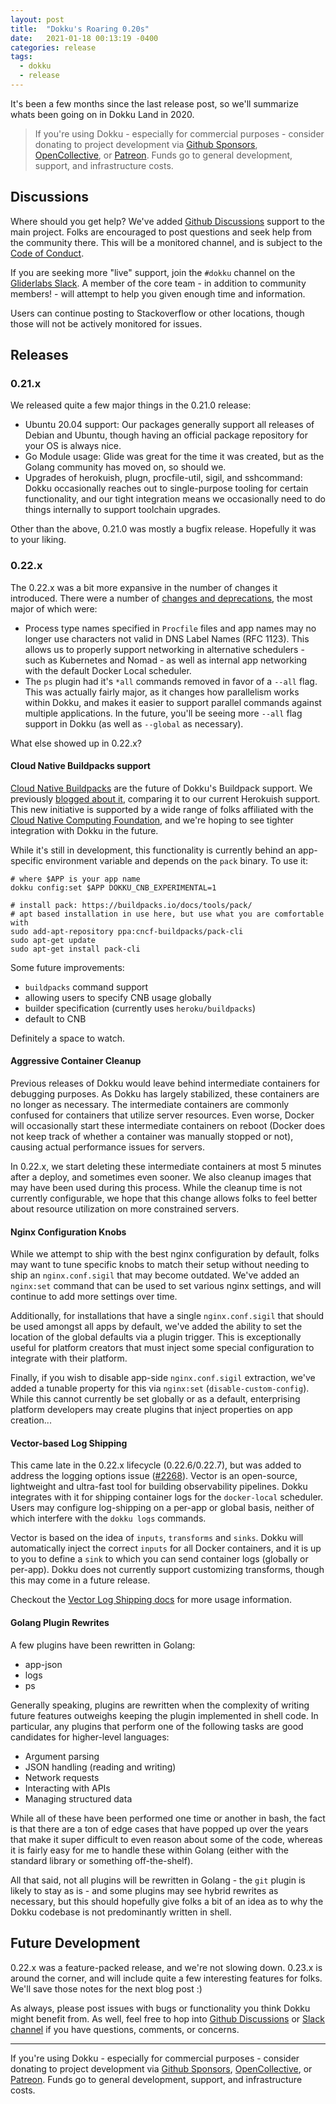 ```yaml
---
layout: post
title:  "Dokku's Roaring 0.20s"
date:   2021-01-18 00:13:19 -0400
categories: release
tags:
  - dokku
  - release
---
```


It's been a few months since the last release post, so we'll summarize whats been going on in Dokku Land in 2020.

> If you're using Dokku - especially for commercial purposes - consider donating to project development via [Github Sponsors](https://github.com/sponsors/dokku), [OpenCollective](https://opencollective.com/dokku), or [Patreon](https://www.patreon.com/dokku). Funds go to general development, support, and infrastructure costs.

## Discussions

Where should you get help? We've added [Github Discussions](https://github.com/dokku/dokku/discussions) support to the main project. Folks are encouraged to post questions and seek help from the community there. This will be a monitored channel, and is subject to the [Code of Conduct](https://github.com/dokku/.github/blob/master/CODE_OF_CONDUCT.md).

If you are seeking more "live" support, join the `#dokku` channel on the [Gliderlabs Slack](https://glider-slackin.herokuapp.com/). A member of the core team - in addition to community members! - will attempt to help you given enough time and information.

Users can continue posting to Stackoverflow or other locations, though those will not be actively monitored for issues.

## Releases

### 0.21.x

We released quite a few major things in the 0.21.0 release:

- Ubuntu 20.04 support: Our packages generally support all releases of Debian and Ubuntu, though having an official package repository for your OS is always nice.
- Go Module usage: Glide was great for the time it was created, but as the Golang community has moved on, so should we.
- Upgrades of herokuish, plugn, procfile-util, sigil, and sshcommand: Dokku occasionally reaches out to single-purpose tooling for certain functionality, and our tight integration means we occasionally need to do things internally to support toolchain upgrades.

Other than the above, 0.21.0 was mostly a bugfix release. Hopefully it was to your liking.

### 0.22.x

The 0.22.x was a bit more expansive in the number of changes it introduced. There were a number of [changes and deprecations](https://dokku.com/docs/appendices/0.22.0-migration-guide/), the most major of which were:

- Process type names specified in `Procfile` files and app names may no longer use characters not valid in DNS Label Names (RFC 1123). This allows us to properly support networking in alternative schedulers - such as Kubernetes and Nomad - as well as internal app networking with the default Docker Local scheduler.
- The `ps` plugin had it's `*all` commands removed in favor of a `--all` flag. This was actually fairly major, as it changes how parallelism works within Dokku, and makes it easier to support parallel commands against multiple applications. In the future, you'll be seeing more `--all` flag support in Dokku (as well as `--global` as necessary).

What else showed up in 0.22.x?

#### Cloud Native Buildpacks support

[Cloud Native Buildpacks](https://buildpacks.io/) are the future of Dokku's Buildpack support. We previously [blogged about it](/technology/comparing-buildpack-v3-to-herokuish), comparing it to our current Herokuish support. This new initiative is supported by a wide range of folks affiliated with the [Cloud Native Computing Foundation](https://www.cncf.io/), and we're hoping to see tighter integration with Dokku in the future.

While it's still in development, this functionality is currently behind an app-specific environment variable and depends on the `pack` binary. To use it:

```shell
# where $APP is your app name
dokku config:set $APP DOKKU_CNB_EXPERIMENTAL=1

# install pack: https://buildpacks.io/docs/tools/pack/
# apt based installation in use here, but use what you are comfortable with
sudo add-apt-repository ppa:cncf-buildpacks/pack-cli
sudo apt-get update
sudo apt-get install pack-cli
```

Some future improvements:

- `buildpacks` command support
- allowing users to specify CNB usage globally
- builder specification (currently uses `heroku/buildpacks`)
- default to CNB

Definitely a space to watch.

#### Aggressive Container Cleanup

Previous releases of Dokku would leave behind intermediate containers for debugging purposes. As Dokku has largely stabilized, these containers are no longer as necessary. The intermediate containers are commonly confused for containers that utilize server resources. Even worse, Docker will occasionally start these intermediate containers on reboot (Docker does not keep track of whether a container was manually stopped or not), causing actual performance issues for servers.

In 0.22.x, we start deleting these intermediate containers at most 5 minutes after a deploy, and sometimes even sooner. We also cleanup images that may have been used during this process. While the cleanup time is not currently configurable, we hope that this change allows folks to feel better about resource utilization on more constrained servers.

#### Nginx Configuration Knobs

While we attempt to ship with the best nginx configuration by default, folks may want to tune specific knobs to match their setup without needing to ship an `nginx.conf.sigil` that may become outdated. We've added an `nginx:set` command that can be used to set various nginx settings, and will continue to add more settings over time.

Additionally, for installations that have a single `nginx.conf.sigil` that should be used amongst all apps by default, we've added the ability to set the location of the global defaults via a plugin trigger. This is exceptionally useful for platform creators that must inject some special configuration to integrate with their platform.

Finally, if you wish to disable app-side `nginx.conf.sigil` extraction, we've added a tunable property for this via `nginx:set` (`disable-custom-config`). While this cannot currently be set globally or as a default, enterprising platform developers may create plugins that inject properties on app creation...

#### Vector-based Log Shipping

This came late in the 0.22.x lifecycle (0.22.6/0.22.7), but was added to address the logging options issue ([#2268](https://github.com/dokku/dokku/issues/2268)). Vector is an open-source, lightweight and ultra-fast tool for building observability pipelines. Dokku integrates with it for shipping container logs for the `docker-local` scheduler. Users may configure log-shipping on a per-app or global basis, neither of which interfere with the `dokku logs` commands.

Vector is based on the idea of `inputs`, `transforms` and `sinks`. Dokku will automatically inject the correct `inputs` for all Docker containers, and it is up to you to define a `sink` to which you can send container logs (globally or per-app). Dokku does not currently support customizing transforms, though this may come in a future release.

Checkout the [Vector Log Shipping docs](https://dokku.com/docs/deployment/logs/#vector-logging-shipping) for more usage information.

#### Golang Plugin Rewrites

A few plugins have been rewritten in Golang:

- app-json
- logs
- ps

Generally speaking, plugins are rewritten when the complexity of writing future features outweighs keeping the plugin implemented in shell code. In particular, any plugins that perform one of the following tasks are good candidates for higher-level languages:

- Argument parsing
- JSON handling (reading and writing)
- Network requests
- Interacting with APIs
- Managing structured data

While all of these have been performed one time or another in bash, the fact is that there are a ton of edge cases that have popped up over the years that make it super difficult to even reason about some of the code, whereas it is fairly easy for me to handle these within Golang (either with the standard library or something off-the-shelf).

All that said, not all plugins will be rewritten in Golang - the `git` plugin is likely to stay as is - and some plugins may see hybrid rewrites as necessary, but this should hopefully give folks a bit of an idea as to why the Dokku codebase is not predominantly written in shell.

## Future Development

0.22.x was a feature-packed release, and we're not slowing down. 0.23.x is around the corner, and will include quite a few interesting features for folks. We'll save those notes for the next blog post :)

As always, please post issues with bugs or functionality you think Dokku might benefit from. As well, feel free to hop into [Github Discussions](https://github.com/dokku/dokku/discussions) or [Slack channel](https://glider-slackin.herokuapp.com/) if you have questions, comments, or concerns.


---

If you're using Dokku - especially for commercial purposes - consider donating to project development via [Github Sponsors](https://github.com/sponsors/dokku), [OpenCollective](https://opencollective.com/dokku), or [Patreon](https://www.patreon.com/dokku). Funds go to general development, support, and infrastructure costs.

